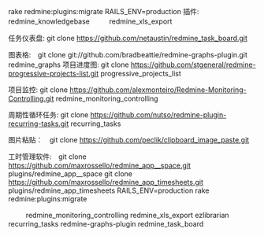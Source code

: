 
rake redmine:plugins:migrate RAILS_ENV=production
插件: redmine_knowledgebase 　  　    redmine_xls_export

任务仪表盘:  git clone https://github.com/netaustin/redmine_task_board.git

图表格:　git clone git://github.com/bradbeattie/redmine-graphs-plugin.git redmine_graphs
项目进度图: git clone https://github.com/stgeneral/redmine-progressive-projects-list.git progressive_projects_list

项目监控:  git clone https://github.com/alexmonteiro/Redmine-Monitoring-Controlling.git  redmine_monitoring_controlling

周期性循环任务: git clone https://github.com/nutso/redmine-plugin-recurring-tasks.git recurring_tasks

图片粘贴：　git clone https://github.com/peclik/clipboard_image_paste.git 

工时管理软件:　git clone https://github.com/maxrossello/redmine_app__space.git plugins/redmine_app__space
                        git clone https://github.com/maxrossello/redmine_app_timesheets.git plugins/redmine_app_timesheets
                        RAILS_ENV=production rake redmine:plugins:migrate



   
　  　         redmine_monitoring_controlling  redmine_xls_export
ezlibrarian            recurring_tasks            redmine-graphs-plugin  redmine_task_board
